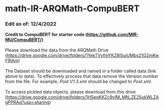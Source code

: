 # math-IR-ARQMath-CompuBERT
### Edit as of: 12/4/2022

**Credit to CompuBERT for starter code (https://github.com/MIR-MU/CompuBERT/)**
<br>
<br>
Please download the data from the ARQMath Drive (https://drive.google.com/drive/folders/1YekTVvfmYKZ8I5uiUMbs21G2mKwF9IAm)
<br><br>
The Dataset should be downloaded and named in a folder called data (link above to data). To effectively process that data remove the Version number from the file. For example, *Post.V1.3.xml* should be changed to *Post.xml*. 
<br><br>
To access pickled data objects, please download from this drive (https://drive.google.com/drive/folders/1HSeqKKZc9vlM_MN_ZE25ukWLZAgPPRAg?usp=sharing)
